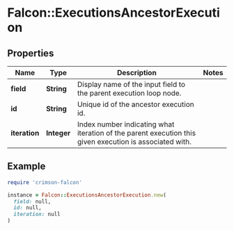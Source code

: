 # Falcon::ExecutionsAncestorExecution

## Properties

| Name | Type | Description | Notes |
| ---- | ---- | ----------- | ----- |
| **field** | **String** | Display name of the input field to the parent execution loop node. |  |
| **id** | **String** | Unique id of the ancestor execution id. |  |
| **iteration** | **Integer** | Index number indicating what iteration of the parent execution this given execution is associated with. |  |

## Example

```ruby
require 'crimson-falcon'

instance = Falcon::ExecutionsAncestorExecution.new(
  field: null,
  id: null,
  iteration: null
)
```

